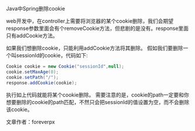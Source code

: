 Java中Spring删除cookie

web开发中，在controller上需要将浏览器的某个cookie删除，我们会期望response参数里面会有个removeCookie方法，但悲剧的是没有。response里面只有addCookie方法。

如果我们想删除cookie，只能利用addCookie方法将其删除。
假如我们要删除一个叫sessionId的cookie，代码如下:

```java
Cookie cookie = new Cookie("sessionId",null);
cookie.setMaxAge(0);
cookie.setPath("/");
response.addCookie(cookie);
```
执行如上代码就能将某个cookie删除。
需要注意的是，cookie的path一定要和你想要删除的cookie的path匹配，不然只会把sessionId的值设置为空，而不会删除该cookie。

文章作者：foreverpx